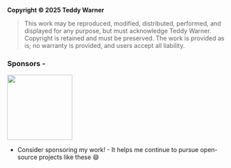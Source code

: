 **Copyright © 2025 Teddy Warner**
> This work may be reproduced, modified, distributed, performed, and displayed for any purpose,
> but must acknowledge Teddy Warner. Copyright is retained and must be preserved. 
> The work is provided as is; no warranty is provided, and users accept all liability.

### Sponsors -
<a href="https://www.pcbway.com/"><img src="https://teddywarner.org/assets/images/VonNiemannProbe/PCBWay.png" width="150"></a>
- Consider sponsoring my work! - It helps me continue to pursue open-source projects like these 😄
